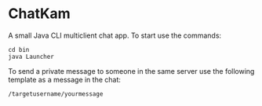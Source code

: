 # ChatKam
A small Java CLI multiclient chat app. To start use the commands:
```
cd bin
java Launcher
```
To send a private message to someone in the same server use the following template as a message in the chat:
```
/targetusername/yourmessage
```